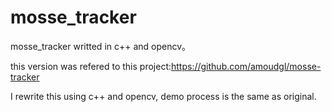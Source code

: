 # mosse_tracker
mosse_tracker writted in c++ and opencv。

this version was refered to this project:https://github.com/amoudgl/mosse-tracker

I rewrite this using c++ and opencv, demo process is the same as original.
